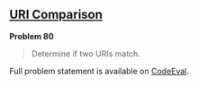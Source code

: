 [URI Comparison][ce]
--------------------

**Problem 80**

> Determine if two URIs match.

Full problem statement is available on [CodeEval][ce].

[ce]: https://www.codeeval.com/browse/80/
      "View problem statement on CodeEval"
